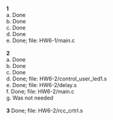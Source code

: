 <br>
<b>1</b><br>
a. Done <br>
b. Done <br>
c. Done <br>
d. Done <br>
e. Done; file: HW6-1/main.c <br> <br>
<b>2</b><br>
a. Done <br>
b. Done <br>
c. Done <br>
d. Done; file: HW6-2/control_user_led1.s <br>
e. Done; file: HW6-2/delay.s <br>
f. Done; file: HW6-2/main.c <br>
g. Was not needed <br> <br>
<b>3</b> Done; file: HW6-2/rcc_crtrl.s <br>
